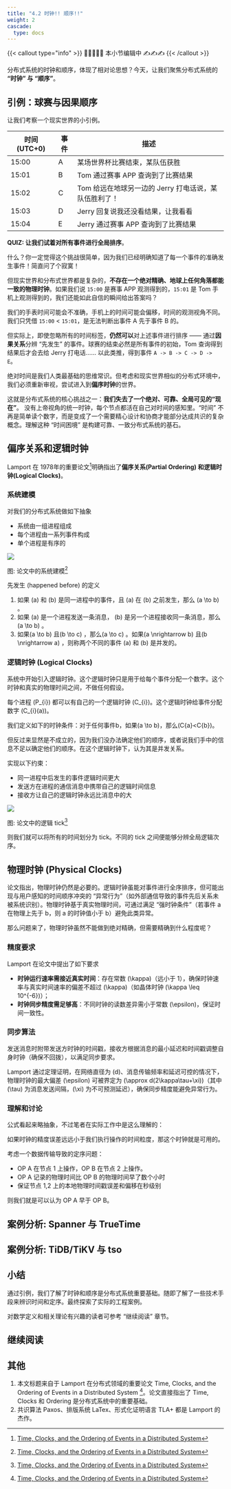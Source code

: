 ```yaml
---
title: "4.2 时钟!! 顺序!!"
weight: 2
cascade:
  type: docs
---
```


{{< callout type="info" >}}
✋🏻😭✋🏻 本小节编辑中 ✍️✍️✍️
{{< /callout >}}

分布式系统的时钟和顺序，体现了相对论思想？今天，让我们聚焦分布式系统的 **“时钟” 与 “顺序”**。

## 引例：球赛与因果顺序

让我们考察一个现实世界的小引例。

| 时间 (UTC+0) | 事件 | 描述 |
|-------------|------|------|
| 15:00       | A    | 某场世界杯比赛结束，某队伍获胜 |
| 15:01       | B    | Tom 通过赛事 APP 查询到了比赛结果 |
| 15:02       | C    | Tom 给远在地球另一边的 Jerry 打电话说，某队伍胜利了！ |
| 15:03       | D    | Jerry 回复说我还没看结果，让我看看 |
| 15:04       | E    | Jerry 通过赛事 APP 查询到了比赛结果 |

**QUIZ: 让我们试着对所有事件进行全局排序**。

什么？你一定觉得这个挑战很简单，因为我们已经明确知道了每一个事件的准确发生事件！简直问了个寂寞！

但现实世界和分布式世界都是复杂的，**不存在一个绝对精确、地球上任何角落都能一致的物理时钟**。如果我们说 `15:00` 是赛事 APP 观测得到的，`15:01` 是 Tom 手机上观测得到的，我们还能如此自信的瞬间给出答案吗？

我们的手表时间可能会不准确，手机上的时间可能会偏移，时间的观测视角不同。我们只凭借 `15:00` < `15:01`，是无法判断出事件 A 先于事件 B 的。

但实际上，即使忽略所有的时间标签，**仍然可以**对上述事件进行排序 —— 通过**因果关系**分辨 “先发生” 的事件。球赛的结束必然是所有事件的初始，Tom 查询得到结果后才会去给 Jerry 打电话…… 以此类推，得到事件 `A -> B -> C -> D -> E`。

绝对时间是我们人类最基础的思维常识。但考虑和现实世界相似的分布式环境中，我们必须重新审视，尝试进入到**偏序时钟**的世界。

这就是分布式系统的核心挑战之一：**我们失去了一个绝对、可靠、全局可见的“现在”**。 没有上帝视角的统一时钟，每个节点都活在自己对时间的感知里。“时间” 不再是简单读个数字，而是变成了一个需要精心设计和协商才能部分达成共识的复杂概念。理解这种 “时间困境” 是构建可靠、一致分布式系统的基石。

## 偏序关系和逻辑时钟
Lamport 在 1978年的重要论文[^lamport_1]明确指出了**偏序关系(Partial Ordering) 和逻辑时钟(Logical Clocks)**。

### 系统建模
对我们的分布式系统做如下抽象
- 系统由一组进程组成
- 每个进程由一系列事件构成
- 单个进程是有序的

![](https://static.zdfmc.net/imgs/2025/08/36119692de3100bd.png)

图: 论文中的系统建模[^lamport_1]

先发生 (happened before) 的定义
1. 如果 \(a\) 和 \(b\) 是同一进程中的事件，且 \(a\) 在 \(b\) 之前发生，那么 \(a \to b\) 。
2. 如果 \(a\) 是一个进程发送一条消息， \(b\) 是另一个进程接收同一条消息，那么 \(a \to b\) 。
3. 如果\(a \to b\) 且\(b \to c\) ，那么\(a \to c\) 。如果\(a \nrightarrow b\) 且\(b \nrightarrow a\) ，则称两个不同的事件 \(a\) 和 \(b\) 是并发的。

### 逻辑时钟 (Logical Clocks)
系统中开始引入逻辑时钟。这个逻辑时钟只是用于给每个事件分配一个数字。这个时钟和真实的物理时间之间，不做任何假设。

每个进程 \(P_{i}\) 都可以有自己的一个逻辑时钟 \(C_{i}\)。这个逻辑时钟给事件分配数字 \(C_{i}(a)\)。

我们定义如下的时钟条件：对于任何事件b，如果\(a \to b\)，那么\(C{a}<C{b}\)。

但反过来显然是不成立的，因为我们没办法确定他们的顺序，或者说我们手中的信息不足以确定他们的顺序。在这个逻辑时钟下，认为其是并发关系。

实现以下约束：

- 同一进程中后发生的事件逻辑时间更大
- 发送方在进程的通信消息中携带自己的逻辑时间信息
- 接收方让自己的逻辑时钟永远比消息中的大

![](https://static.zdfmc.net/imgs/2025/08/0ad835678cfda560.png)

图: 论文中的逻辑 tick[^lamport_1]

则我们就可以将所有的时间划分为 tick。不同的 tick 之间便能够分辨全局逻辑次序。

## 物理时钟 (Physical Clocks)

论文指出，物理时钟仍然是必要的。逻辑时钟虽能对事件进行全序排序，但可能出现与用户感知的时间顺序冲突的 “异常行为”（如外部通信导致的事件先后关系未被系统识别）。物理时钟基于真实物理时间，可通过满足 “强时钟条件”（若事件 a 在物理上先于 b，则 a 的时钟值小于 b）避免此类异常。

那么问题来了，物理时钟虽然不能做到绝对精确，但需要精确到什么程度呢？

### 精度要求
Lamport 在论文中提出了如下要求
- **时钟运行速率需接近真实时间**：存在常数 \(\kappa\)（远小于 1），确保时钟速率与真实时间速率的偏差不超过 \(\kappa\)（如晶体时钟 \(\kappa \leq 10^{-6}\)）；
- **时钟同步精度需足够高**：不同时钟的读数差异需小于常数 \(\epsilon\)，保证时间一致性。

### 同步算法
发送消息时附带发送方时钟的时间戳，接收方根据消息的最小延迟和时间戳调整自身时钟（确保不回拨），以满足同步要求。

Lamport 通过定理证明，在网络直径为 \(d\)、消息传输频率和延迟可控的情况下，物理时钟的最大偏差 \(\epsilon\) 可被界定为 \(\approx d(2\kappa\tau+\xi)\)（其中 \(\tau\) 为消息发送间隔，\(\xi\) 为不可预测延迟），确保同步精度能避免异常行为。

### 理解和讨论
公式看起来略抽象，不过笔者在实际工作中是这么理解的：

如果时钟的精度误差远远小于我们执行操作的时间粒度，那这个时钟就是可用的。

考虑一个数据传输导致的定序问题：
- OP A 在节点 1 上操作，OP B 在节点 2 上操作。
- OP A 记录的物理时间比 OP B 的物理时间早了数个小时
- 保证节点 1,2 上的本地物理时间戳误差和偏移在秒级别

则我们就是可以认为 OP A 早于 OP B。

## 案例分析: Spanner 与 TrueTime

## 案例分析: TiDB/TiKV 与 tso

## 小结
通过引例，我们了解了时钟和顺序是分布式系统重要基础。随即了解了一些技术手段来辨识时间和定序。最终探索了实际的工程案例。

对数学定义和相关理论有兴趣的读者可参考 “继续阅读” 章节。

## 继续阅读

## 其他
1. 本文标题来自于 Lamport 在分布式领域的重要论文 Time, Clocks, and the Ordering of Events in a Distributed System [^lamport_1]。论文直接指出了 Time, Clocks 和 Ordering 是分布式系统中的重要基础。
2. 共识算法 Paxos、排版系统 LaTex、形式化证明语言 TLA+ 都是 Lamport 的杰作。

[^lamport_1]: [Time, Clocks, and the Ordering of Events in a Distributed System](https://lamport.azurewebsites.net/pubs/time-clocks.pdf)